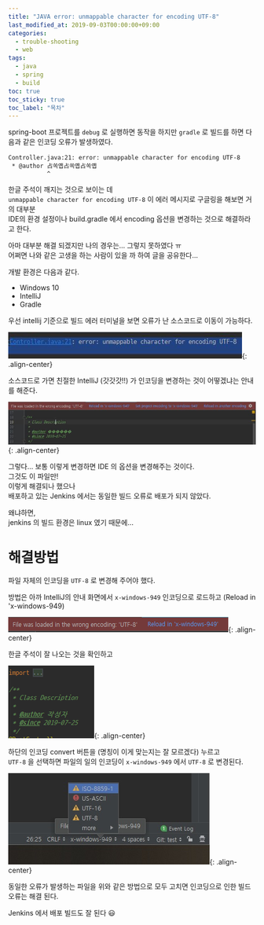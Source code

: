 ```yaml
---
title: "JAVA error: unmappable character for encoding UTF-8"
last_modified_at: 2019-09-03T00:00:00+09:00
categories:
  - trouble-shooting
  - web
tags:
  - java
  - spring
  - build
toc: true
toc_sticky: true
toc_label: "목차"
---
```

spring-boot 프로젝트를 `debug` 로 실행하면 동작을 하지만 `gradle` 로 빌드를 하면 다음과 같은 인코딩 오류가 발생하였다.

    Controller.java:21: error: unmappable character for encoding UTF-8
     * @author 占쏙옙占쏙옙占쏙옙
               ^

한글 주석이 깨지는 것으로 보이는 데  
`unmappable character for encoding UTF-8` 이 에러 메시지로 구글링을 해보면 거의 대부분  
IDE의 환경 설정이나 build.gradle 에서 encoding 옵션을 변경하는 것으로 해결하라고 한다.


아마 대부분 해결 되겠지만 나의 경우는... 그렇지 못하였다 ㅠ  
어쩌면 나와 같은 고생을 하는 사람이 있을 까 하여 글을 공유한다...

개발 환경은 다음과 같다.

- Windows 10
- IntelliJ
- Gradle

우선 intellij 기준으로 빌드 에러 터미널을 보면 오류가 난 소스코드로 이동이 가능하다.

![intellij-error.jpg](/assets/images/posts/2019-09-03/intellij-error.jpg){: .align-center}

소스코드로 가면 친절한 IntelliJ (갓갓갓!!) 가 인코딩을 변경하는 것이 어떻겠냐는 안내를 해준다.

![intellij-encoding.jpg](/assets/images/posts/2019-09-03/intellij-encoding.jpg){: .align-center}

그렇다... 보통 이렇게 변경하면 IDE 의 옵션을 변경해주는 것이다.  
그것도 이 파일만!  
이렇게 해결되나 했으나  
배포하고 있는 Jenkins 에서는 동일한 빌드 오류로 배포가 되지 않았다.

왜냐하면,  
jenkins 의 빌드 환경은 linux 였기 때문에...

# 해결방법

파일 자체의 인코딩을 `UTF-8` 로 변경해 주어야 했다.

방법은 아까 IntelliJ의 안내 화면에서 `x-windows-949` 인코딩으로 로드하고 (Reload in 'x-windows-949)

![reload-x-windows-949.png](/assets/images/posts/2019-09-03/reload-x-windows-949.png){: .align-center}

한글 주석이 잘 나오는 것을 확인하고

![hangul-comment.png](/assets/images/posts/2019-09-03/hangul-comment.png){: .align-center}

하단의 인코딩 convert 버튼을 (명칭이 이게 맞는지는 잘 모르겠다) 누르고  
`UTF-8` 을 선택하면 파일의 일의 인코딩이 `x-windows-949` 에서 `UTF-8` 로 변경된다.

![intellij-convert-encoding.jpg](/assets/images/posts/2019-09-03/intellij-convert-encoding.jpg){: .align-center}

동일한 오류가 발생하는 파일을 위와 같은 방법으로 모두 고치면 인코딩으로 인한 빌드오류는 해결 된다.

Jenkins 에서 배포 빌드도 잘 된다 😃